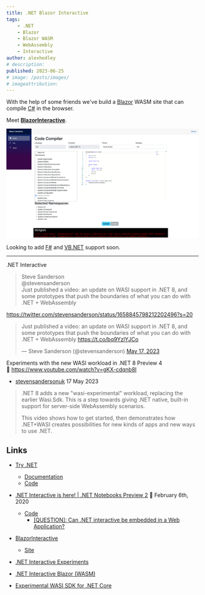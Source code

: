 ```yaml
---
title: .NET Blazor Interactive
tags:
    - .NET
    - Blazor
    - Blazor WASM
    - WebAssembly
    - Interactive
author: alexhedley
# description: 
published: 2023-06-25
# image: /posts/images/
# imageattribution: 
---
```


With the help of some friends we've build a [Blazor](https://dotnet.microsoft.com/apps/aspnet/web-apps/blazor) WASM site that can compile [C#](https://learn.microsoft.com/dotnet/csharp/) in the browser.

Meet **[BlazorInteractive](https://alex-hedley.github.io/BlazorInteractive/)**.

![BlazorInteractive Progress](https://raw.githubusercontent.com/alex-hedley/BlazorInteractive/main/docs/images/progress.png)

Looking to add [F#](https://fsharp.org/) and [VB.NET](https://learn.microsoft.com/dotnet/visual-basic/) support soon.

---

.NET Interactive

> Steve Sanderson  
> @stevensanderson  
> Just published a video: an update on WASI support in .NET 8, and some prototypes that push the boundaries of what you can do with .NET + WebAssembly

https://twitter.com/stevensanderson/status/1658845798212202496?s=20

<blockquote class="twitter-tweet"><p lang="en" dir="ltr">Just published a video: an update on WASI support in .NET 8, and some prototypes that push the boundaries of what you can do with .NET + WebAssembly <a href="https://t.co/bq9YzlYJCo">https://t.co/bq9YzlYJCo</a></p>&mdash; Steve Sanderson (@stevensanderson) <a href="https://twitter.com/stevensanderson/status/1658845798212202496?ref_src=twsrc%5Etfw">May 17, 2023</a></blockquote> <script async src="https://platform.twitter.com/widgets.js" charset="utf-8"></script>

Experiments with the new WASI workload in .NET 8 Preview 4  
📼 https://www.youtube.com/watch?v=gKX-cdqnb8I

- [stevensandersonuk](https://www.youtube.com/@stevensandersonuk)
17 May 2023

> .NET 8 adds a new "wasi-experimental" workload, replacing the earlier Wasi.Sdk. This is a step towards giving .NET native, built-in support for server-side WebAssembly scenarios.
> 
> This video shows how to get started, then demonstrates how .NET+WASI creates possibilities for new kinds of apps and new ways to use .NET.

## Links

- [Try .NET](https://try.dot.net/)
  - [Documentation](https://dotnet.microsoft.com/en-us/platform/try-dotnet)
  - [Code](https://github.com/dotnet/try)

- [.NET Interactive is here! | .NET Notebooks Preview 2](https://devblogs.microsoft.com/dotnet/net-interactive-is-here-net-notebooks-preview-2/) 📅 February 6th, 2020
  - [Code](https://github.com/dotnet/interactive)
    - [[QUESTION]: Can .NET interactive be embedded in a Web Application?](https://github.com/dotnet/interactive/issues/800)

- [BlazorInteractive](https://github.com/alex-hedley/BlazorInteractive)
  - [Site](https://alex-hedley.github.io/BlazorInteractive/)

- [.NET Interactive Experiments](https://github.com/alex-hedley/dotnet-interactive-experiments)

- [.NET Interactive Blazor (WASM)](https://github.com/alex-hedley/dotnet-interactive-blazor-wasm)

- [Experimental WASI SDK for .NET Core](https://github.com/SteveSandersonMS/dotnet-wasi-sdk)
